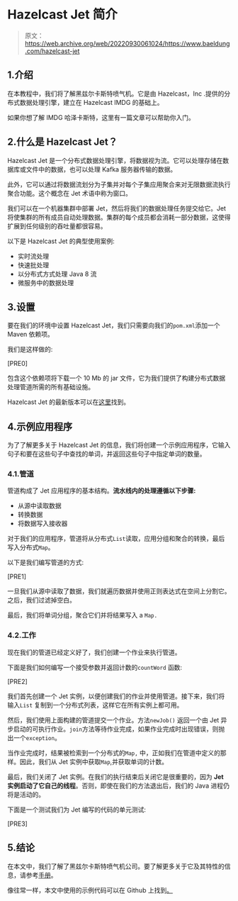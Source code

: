 # Hazelcast Jet 简介

> 原文：<https://web.archive.org/web/20220930061024/https://www.baeldung.com/hazelcast-jet>

## 1.介绍

在本教程中，我们将了解黑兹尔卡斯特喷气机。它是由 Hazelcast，Inc .提供的分布式数据处理引擎，建立在 Hazelcast IMDG 的基础上。

如果你想了解 IMDG 哈泽卡斯特，这里有一篇文章可以帮助你入门。

## 2.什么是 Hazelcast Jet？

Hazelcast Jet 是一个分布式数据处理引擎，将数据视为流。它可以处理存储在数据库或文件中的数据，也可以处理 Kafka 服务器传输的数据。

此外，它可以通过将数据流划分为子集并对每个子集应用聚合来对无限数据流执行聚合功能。这个概念在 Jet 术语中称为窗口。

我们可以在一个机器集群中部署 Jet，然后将我们的数据处理任务提交给它。Jet 将使集群的所有成员自动处理数据。集群的每个成员都会消耗一部分数据，这使得扩展到任何级别的吞吐量都很容易。

以下是 Hazelcast Jet 的典型使用案例:

*   实时流处理
*   快速批处理
*   以分布式方式处理 Java 8 流
*   微服务中的数据处理

## 3.设置

要在我们的环境中设置 Hazelcast Jet，我们只需要向我们的`pom.xml`添加一个 Maven 依赖项。

我们是这样做的:

[PRE0]

包含这个依赖项将下载一个 10 Mb 的 jar 文件，它为我们提供了构建分布式数据处理管道所需的所有基础设施。

Hazelcast Jet 的最新版本可以在[这里](https://web.archive.org/web/20220626205850/https://search.maven.org/classic/#search%7Cga%7C1%7Chazelcast%20jet)找到。

## 4.示例应用程序

为了了解更多关于 Hazelcast Jet 的信息，我们将创建一个示例应用程序，它输入句子和要在这些句子中查找的单词，并返回这些句子中指定单词的数量。

### 4.1.管道

管道构成了 Jet 应用程序的基本结构。**流水线内的处理遵循以下步骤:**

*   从源中读取数据
*   转换数据
*   将数据写入接收器

对于我们的应用程序，管道将从分布式`List`读取，应用分组和聚合的转换，最后写入分布式`Map`。

以下是我们编写管道的方式:

[PRE1]

一旦我们从源中读取了数据，我们就遍历数据并使用正则表达式在空间上分割它。之后，我们过滤掉空白。

最后，我们将单词分组，聚合它们并将结果写入 a `Map.`

### 4.2.工作

现在我们的管道已经定义好了，我们创建一个作业来执行管道。

下面是我们如何编写一个接受参数并返回计数的`countWord` 函数:

[PRE2]

我们首先创建一个 Jet 实例，以便创建我们的作业并使用管道。接下来，我们将输入`List` 复制到一个分布式列表，这样它在所有实例上都可用。

然后，我们使用上面构建的管道提交一个作业。方法`newJob()` 返回一个由 Jet 异步启动的可执行作业。`join`方法等待作业完成，如果作业完成时出现错误，则抛出一个`exception`。

当作业完成时，结果被检索到一个分布式的`Map,` 中，正如我们在管道中定义的那样。因此，我们从 Jet 实例中获取`Map`,并获取单词的计数。

最后，我们关闭了 Jet 实例。在我们的执行结束后关闭它是很重要的，因为 **Jet 实例启动了它自己的线程**。否则，即使在我们的方法退出后，我们的 Java 进程仍将是活动的。

下面是一个测试我们为 Jet 编写的代码的单元测试:

[PRE3]

## 5.结论

在本文中，我们了解了黑兹尔卡斯特喷气机公司。要了解更多关于它及其特性的信息，请参考[手册](https://web.archive.org/web/20220626205850/https://docs.hazelcast.com/imdg/4.2/)。

像往常一样，本文中使用的示例代码可以在 Github 上找到[。](https://web.archive.org/web/20220626205850/https://github.com/eugenp/tutorials/tree/master/hazelcast)